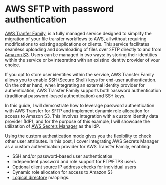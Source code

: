# AWS SFTP with password authentication

[AWS Tranfer Family](https://aws.amazon.com/aws-transfer-family/), is a fully managed service designed to simplify the migration of your file transfer workflows to AWS, all without requiring modifications to existing applications or clients. This service facilitates seamless uploading and downloading of files over SFTP directly to and from [Amazon S3](https://aws.amazon.com/s3/). Users can be managed in two ways: by storing their identities within the service or by integrating with an existing identity provider of your choice.

If you opt to store user identities within the service, AWS Transfer Family allows you to enable SSH (Secure Shell) keys for end-user authentication. On the other hand, when integrating an external identity provider for authentication, AWS Transfer Family supports both password authentication (traditional password-based authentication) and SSH keys.

In this guide, I will demonstrate how to leverage password authentication with AWS Transfer for SFTP and implement dynamic role allocation for access to Amazon S3. This involves integration with a custom identity data provider (IdP), and for the purpose of this example, I will showcase the utilization of [AWS Secrets Manager](https://aws.amazon.com/secrets-manager) as the IdP.

Using the custom authentication mode gives you the flexibility to check other user attributes. In this post, I cover integrating AWS Secrets Manager as a custom authentication provider for AWS Transfer Family, enabling:

-   SSH and/or password-based user authentication
-   Independent password and role support for FTP/FTPS users
-   Optional client source IP address checks for individual users
-   Dynamic role allocation for access to Amazon S3
-   [Logical directory](https://aws.amazon.com/about-aws/whats-new/2019/09/aws-transfer-for-sftp-now-supports-logical-directories-for-amazon-s3/)  mappings.